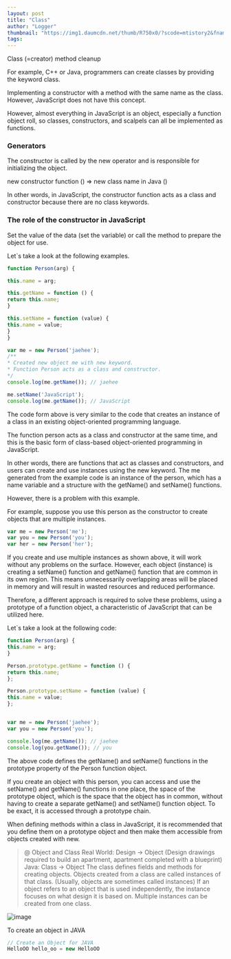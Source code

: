 ```yaml
---
layout: post
title: "Class"
author: "Logger"
thumbnail: "https://img1.daumcdn.net/thumb/R750x0/?scode=mtistory2&fname=https%3A%2F%2Ft1.daumcdn.net%2Fcfile%2Ftistory%2F214F163955DCF57626"
tags: 
---
```



Class (=creator) method cleanup

For example, C++ or Java, programmers can create classes by providing the keyword class.

Implementing a constructor with a method with the same name as the class. However, JavaScript does not have this concept.

However, almost everything in JavaScript is an object, especially a function object roll, so classes, constructors, and scalpels can all be implemented as functions.

### Generators

The constructor is called by the new operator and is responsible for initializing the object.

new constructor function () => new class name in Java ()

In other words, in JavaScript, the constructor function acts as a class and constructor because there are no class keywords.

### The role of the constructor in JavaScript

Set the value of the data (set the variable) or call the method to prepare the object for use.

Let`s take a look at the following examples.

```js
function Person(arg) {

this.name = arg;

this.getName = function () {
return this.name;
}

this.setName = function (value) {
this.name = value;
}
}

var me = new Person('jaehee');
/**
* Created new object me with new keyword.
* Function Person acts as a class and constructor.
*/
console.log(me.getName()); // jaehee

me.setName('JavaScript');
console.log(me.getName()); // JavaScript
```

The code form above is very similar to the code that creates an instance of a class in an existing object-oriented programming language.

The function person acts as a class and constructor at the same time, and this is the basic form of class-based object-oriented programming in JavaScript.

In other words, there are functions that act as classes and constructors, and users can create and use instances using the new keyword. The me generated from the example code is an instance of the person, which has a name variable and a structure with the getName() and setName() functions.

However, there is a problem with this example.

For example, suppose you use this person as the constructor to create objects that are multiple instances.

```js
var me = new Person('me');
var you = new Person('you');
var her = new Person('her');
```

If you create and use multiple instances as shown above, it will work without any problems on the surface. However, each object (instance) is creating a setName() function and getName() function that are common in its own region. This means unnecessarily overlapping areas will be placed in memory and will result in wasted resources and reduced performance.

Therefore, a different approach is required to solve these problems, using a prototype of a function object, a characteristic of JavaScript that can be utilized here.

Let`s take a look at the following code:

```js
function Person(arg) {
this.name = arg;
}

Person.prototype.getName = function () {
return this.name;
};

Person.prototype.setName = function (value) {
this.name = value;
};


var me = new Person('jaehee');
var you = new Person('you');

console.log(me.getName()); // jaehee
console.log(you.getName()); // you
```

The above code defines the getName() and setName() functions in the prototype property of the Person function object.

If you create an object with this person, you can access and use the setName() and getName() functions in one place, the space of the prototype object, which is the space that the object has in common, without having to create a separate getName() and setName() function object. To be exact, it is accessed through a prototype chain.

When defining methods within a class in JavaScript, it is recommended that you define them on a prototype object and then make them accessible from objects created with new.

> @ Object and Class
Real World: Design → Object (Design drawings required to build an apartment, apartment completed with a blueprint)
Java: Class → Object
The class defines fields and methods for creating objects.
Objects created from a class are called instances of that class. (Usually, objects are sometimes called instances)
If an object refers to an object that is used independently, the instance focuses on what design it is based on.
Multiple instances can be created from one class.

![image](https://t1.daumcdn.net/cfile/tistory/214F163955DCF57626)

To create an object in JAVA

```js
// Create an Object for JAVA
HelloOO hello_oo = new HelloOO
```